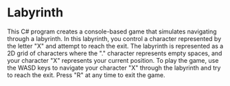 # Labyrinth
This C# program creates a console-based game that simulates navigating through a labyrinth. 
In this labyrinth, you control a character represented by the letter "X" and attempt to reach the exit.
The labyrinth is represented as a 2D grid of characters where the "." character represents empty spaces, 
and your character "X" represents your current position.
To play the game, use the WASD keys to navigate your character "X" through the labyrinth and try to reach the exit.
Press "R" at any time to exit the game.
